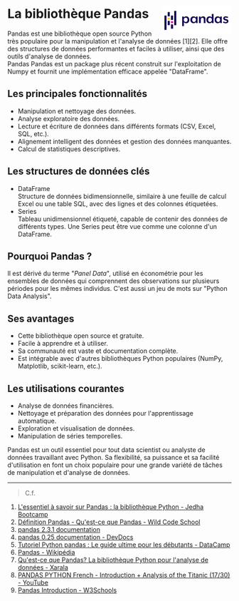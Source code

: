 # **La bibliothèque Pandas**<a href="../"><img align="right" src="../../assets/Pandas.svg" alt="Pandas" height="64px"></a>
Pandas est une bibliothèque open source Python très populaire pour la manipulation et l'analyse de données [1][2]. Elle offre des structures de données performantes et faciles à utiliser, ainsi que des outils d'analyse de données.  
Pandas Pandas est un package plus récent construit sur l'exploitation de Numpy et fournit une implémentation efficace appelée "DataFrame".

## **Les principales fonctionnalités**
* Manipulation et nettoyage des données.
* Analyse exploratoire des données.
* Lecture et écriture de données dans différents formats (CSV, Excel, SQL, etc.).
* Alignement intelligent des données et gestion des données manquantes.
* Calcul de statistiques descriptives.
## **Les structures de données clés**
* DataFrame  
  Structure de données bidimensionnelle, similaire à une feuille de calcul Excel ou une table SQL, avec des lignes et des colonnes étiquetées.
* Series  
  Tableau unidimensionnel étiqueté, capable de contenir des données de différents types. Une Series peut être vue comme une colonne d'un DataFrame.
## **Pourquoi Pandas ?**
Il est dérivé du terme "_Panel Data_", utilisé en économétrie pour les ensembles de données qui comprennent des observations sur plusieurs périodes pour les mêmes individus. C'est aussi un jeu de mots sur "Python Data Analysis".
## **Ses avantages**
* Cette bibliothèque open source et gratuite.
* Facile à apprendre et à utiliser.
* Sa communauté est vaste et documentation complète.
* Est intégrable avec d'autres bibliothèques Python populaires (NumPy, Matplotlib, scikit-learn, etc.).
## **Les utilisations courantes**
* Analyse de données financières.
* Nettoyage et préparation des données pour l'apprentissage automatique.
* Exploration et visualisation de données.
* Manipulation de séries temporelles.

Pandas est un outil essentiel pour tout data scientist ou analyste de données travaillant avec Python. Sa flexibilité, sa puissance et sa facilité d'utilisation en font un choix populaire pour une grande variété de tâches de manipulation et d'analyse de données.
___
> C.f.  
1. [L'essentiel à savoir sur Pandas : la bibliothèque Python - Jedha Bootcamp](https://www.jedha.co/formation-analyse-donnee/pandas-bibliotheques-python)
2. [Définition Pandas - Qu'est-ce que Pandas - Wild Code School](https://www.wildcodeschool.com/fr-fr/lexique/definition-pandas)
3. [pandas 2.3.1 documentation](https://pandas.pydata.org/docs/)
4. [pandas 0.25 documentation - DevDocs](https://devdocs.io/pandas~0.25/)
5. [Tutoriel Python pandas : Le guide ultime pour les débutants - DataCamp](https://www.datacamp.com/fr/tutorial/pandas)
6. [Pandas - Wikipédia](https://fr.wikipedia.org/wiki/Pandas)
7. [Qu'est-ce que Pandas? La bibliothèque Python pour l'analyse de données - Xarala](https://www.xarala.co/blog/quest-ce-que-pandas-la-bibliotheque-python-pour-lanalyse-de-donnees/)
8. [PANDAS PYTHON French - Introduction + Analysis of the Titanic (17/30) - YouTube](https://www.youtube.com/watch?v=zZkNOdBWgFQ)
9. [Pandas Introduction - W3Schools](https://www.w3schools.com/python/pandas/pandas_intro.asp)